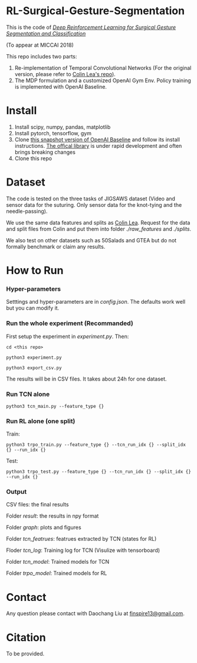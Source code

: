 # RL-Surgical-Gesture-Segmentation

This is the code of [*Deep Reinforcement Learning for Surgical Gesture Segmentation and Classification*](https://arxiv.org/abs/1806.08089)

(To appear at MICCAI 2018)

This repo includes two parts:
1. Re-implementation of Temporal Convolutional Networks (For the original version, please refer to [Colin Lea's repo](https://github.com/colincsl/TemporalConvolutionalNetworks)).
2. The MDP formulation and a customized OpenAI Gym Env. Policy training is implemented with OpenAI Baseline.

# Install

1. Install scipy, numpy, pandas, matplotlib
2. Install pytorch, tensorflow, gym
3. Clone [this snapshot version of OpenAI Baseline](https://github.com/Finspire13/baselines) and follow its install instructions. [The offical library](https://github.com/openai/baselines) is under rapid development and often brings breaking changes
4. Clone this repo

# Dataset

The code is tested on the three tasks of JIGSAWS dataset (Video and sensor data for the suturing. Only sensor data for the knot-tying and the needle-passing).

We use the same data features and splits as [Colin Lea](https://github.com/colincsl/TemporalConvolutionalNetworks). Request for the data and split files from Colin and put them into folder *./raw_features* and *./splits*.

We also test on other datasets such as 50Salads and GTEA but do not formally benchmark or claim any results.

# How to Run

### Hyper-parameters

Setttings and hyper-parameters are in *config.json*. The defaults work well but you can modify it.

### Run the whole experiment (Recommanded)

First setup the experiment in *experiment.py*. Then:

`cd <this repo>`

`python3 experiment.py`

`python3 export_csv.py` 

The results will be in CSV files. It takes about 24h for one dataset.

### Run TCN alone

`python3 tcn_main.py --feature_type {}`

### Run RL alone (one split)

Train:

`python3 trpo_train.py --feature_type {} --tcn_run_idx {} --split_idx {} --run_idx {}`

Test:

`python3 trpo_test.py --feature_type {} --tcn_run_idx {} --split_idx {} --run_idx {}`

### Output

CSV files: the final results

Folder *result*: the results in npy format

Folder *graph*: plots and figures

Folder *tcn_featrues*: featrues extracted by TCN (states for RL)

Floder *tcn_log*: Training log for TCN (Visulize with tensorboard)

Folder *tcn_model*: Trained models for TCN

Folder *trpo_model*: Trained models for RL


# Contact

Any question please contact with Daochang Liu at finspire13@gmail.com.

# Citation

To be provided.
